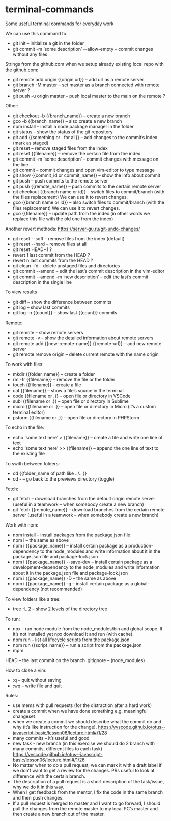 # terminal-commands
Some useful terminal commands for everyday work


We can use this command to:

- git init – initialize a git in the folder
- git commit -m ‘some description’ --allow-empty – commit changes without any files

Strings from the github.com when we setup already existing local repo with the github.com:
- git remote add origin {{origin url}}  – add url as a remote server
- git branch -M master – set master as a branch connected with remote server ?
- git push -u origin master – push local master to the main on the remote ?

Other:
- git checkout -b {{branch_name}} – create a new branch
- gco -b {{branch_name}} – also create a new branch
- npm install – install a node package manager in the folder
- git status – show the status of the git repository
- git add {{something or . for all}} – add changes to the commit’s index (mark as staged)
- git reset – remove staged files from the index
- git reset {{filename}} – remove the certain file from the index
- git commit -m ‘some description’ – commit changes with message on the line
- git commit – commit changes and open vim-editor to type message 
- git show {{commit_id or commit_name}} – show the info about commit
- git push – push commits to the remote server
- git push {{remote_name}} – push commits to the certain remote server
- git checkout {{branch name or id}} – switch files to commit/branch (with the files replacement) We can use it to revert changes.
- gco {{branch name or id}} – also switch files to commit/branch (with the files replacement) We can use it to revert changes.
- gco {{filename}}  – update path from the index (in other words we replace this file with the old one from the index)

Another revert methods: https://server-gu.ru/git-undo-changes/
- git reset --soft – remove files from the index (default)
- git reset --hard – remove files at all
- git reset HEAD~1 ?
- revert 1 last commit from the HEAD ?
- revert n last commits from the HEAD ? 
- git clean -fd – delete unstaged files and directories
- git commit --amend – edit the last’s commit description in the vim-editor
- git commit --amend -m ‘new description’ – edit the last’s commit description in the single line

To view results
- git diff – show the difference between commits
- git log – show last commits
- git log -n {{count}} – show last {{count}} commits

Remote:
- git remote – show remote servers
- git remote -v – show the detailed information about remote servers
- git remote add {{new-remote-name}} {{remote-url}} – add new remote server
- git remote remove  origin – delete current remote with the name origin

To work with files:
- mkdir {{folder_name}} – create a folder
- rm -fr {{filename}} – remove the file or the folder
- touch {{filename}} – create a file
- cat {{filename}} – show a file’s source in the terminal
- code {{filename or .}} – open file or directory in VSСode
- subl {{filename or .}} – open file or directory in Sublime
- micro {{filename or .}} – open file or directory in Micro (it’s a custom terminal editor)
- pstorm {{filename or .}} – open file or directory in PHPStorm

To echo in the file:
- echo ‘some text here’ > {{filename}} – create a file and write one line of text
- echo ‘some text here’ >> {{filename}} – append the one line of text to the existing file

To swith between folders:
- cd {{folder_name of path like ../.. }}
- cd - – go back to the previews directory (toggle)
 
Fetch:
- git fetch – download branches from the default origin remote server (useful in a teamwork – when somebody create a new branch)
- git fetch {{remote_name}} – download branches from the certain remote server (useful in a teamwork – when somebody create a new branch)

Work with npm:
- npm install – install packages from the package.json file
- npm i – the same as above
- npm i {{package_name}} – install certain package as a production-dependency  to the node_modules and write information about it in the package.json file and package-lock.json
- npm i {{package_name}} --save-dev – install certain package as a development-dependency to the node_modules and write information about it in the package.json file and package-lock.json
- npm i {{package_name}} -D – the same as above
- npm i {{package_name}} -g – install certain package as a global-dependency (not recommended)

To view folders like a tree:
- tree -L 2 – show 2 levels of the directory tree

To run:
- npx - run node module from the node_modules/bin and global scope. If it’s not installed yet npx download it and run (with cache). 
- npm run – list all lifecycle scripts from the package.json
- npm run {{script_name}} – run a script from the package.json
- mpm

HEAD – the last commit on the branch 
.gitignore – (node_modules)

How to close a vim:
- :q – quit without saving
- :wq – write file and quit

Rules:
- use mems with pull requests (for the distraction after a hard work)
- create a commit when we have done something e.g. meaningful changeset
- when we create a commit we should describe what the commit do and why (it’s like instruction for the change). 
 https://vvscode.github.io/otus--javascript-basic/lesson06/lecture.html#/1/28 
- many commits – it’s useful and good
- new task - new branch (in this exercise we should do 2 branch with many commits, different files to each task)
https://vvscode.github.io/otus--javascript-basic/lesson06/lecture.html#/1/26 
- No matter when to do a pull request, we can mark it with a draft label  if we don’t want to get a review for the changes. PRs useful to look at difference with the certain branch.
- The description of a pull request is a short description of the task/issue, why we do it in this way. 
- When I get feedback from the mentor, I fix the code in the same branch and then push changes.
- If a pull request is merged to master and I want to go forward, I should pull the changes from the remote master to my local PC’s master and then create a new branch out of the master.
